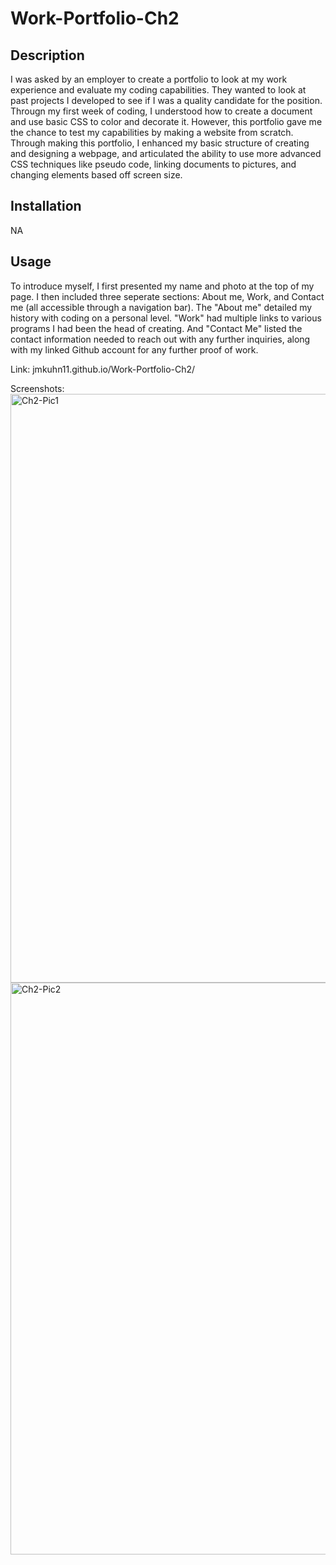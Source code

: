 # Work-Portfolio-Ch2


## Description

I was asked by an employer to create a portfolio to look at my work experience and evaluate my coding capabilities. They wanted to look at past projects I developed to see if I was a quality candidate for the position. Througn my first week of coding, I understood how to create a document and use basic CSS to color and decorate it. However, this portfolio gave me the chance to test my capabilities by making a website from scratch. Through making this portfolio, I enhanced my basic structure of creating and designing a webpage, and articulated the ability to use more advanced CSS techniques like pseudo code, linking documents to pictures, and changing elements based off screen size.


## Installation

NA


## Usage

To introduce myself, I first presented my name and photo at the top of my page. I then included three seperate sections: About me, Work, and Contact me (all accessible through a navigation bar). The "About me" detailed my history with coding on a personal level. "Work" had multiple links to various programs I had been the head of creating. And "Contact Me" listed the contact information needed to reach out with any further inquiries, along with my linked Github account for any further proof of work.


Link: jmkuhn11.github.io/Work-Portfolio-Ch2/


Screenshots: <img width="942" alt="Ch2-Pic1" src="https://user-images.githubusercontent.com/122703273/214760714-ed327085-82c6-4116-8c7d-fcded854c730.PNG">
<img width="915" alt="Ch2-Pic2" src="https://user-images.githubusercontent.com/122703273/214760738-829215ff-f564-4acd-b9d9-9dbb43bb7e2b.PNG">

